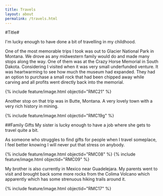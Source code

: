 ```yaml
---
title: Travels
layout: about
permalink: /travels.html
---
```

#Title#

I'm lucky enough to have done a bit of travelling in my childhood. 

One of the most memorable trips I took was out to Glacier National Park in Montana. We drove as any midwestern family would do and made many stops along the way. One of them was at the Crazy Horse Memorial in South Dakota. Considering I visited when it was very small underfunded venture. It was heartwarming to see how much the museum had expanded. They had an option to purchase a small rock that had been chipped away while carving and all profits went directly back into the memorial. 

{% include feature/image.html objectid="RMC21" %}

Another stop on that trip was in Butte, Montana. A very lovely town with a very rich history in mining.  

{% include feature/image.html objectid="RMC19g" %}

##Family Gifts
My sister is lucky enough to have a job where she gets to travel quite a bit. 

As someone who struggles to find gifts for people when I travel someplace, I feel better knowing I will never put that stress on anybody. 

{% include feature/image.html objectid="RMC08" %}
{% include feature/image.html objectid="RMC09" %}

My brother is also currently in Mexico near Guadelejara. My parents went to visit and brought back some more rocks from the Colima Volcano which apparently which has some strenuous hiking trails around it. 

{% include feature/image.html objectid="RMC17" %}



